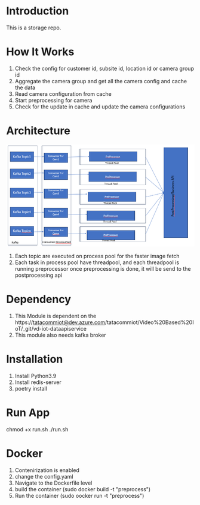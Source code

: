 # Introduction 
This is a storage repo. 

# How It Works

1. Check the config for customer id, subsite id, location id or camera group id
2. Aggregate the camera group and get all the camera config and cache the data
3. Read camera configuration from cache
4. Start preprocessing for camera
5. Check for the update in cache and update the camera configurations

# Architecture
![Architectural Flow](preprocessing/images/preprocess.png)


1. Each topic are executed on process pool for the faster image fetch
2. Each task in process pool have threadpool, and each threadpool is running preprocessor once preprocessing is done, it will be send to the postprocessing api

# Dependency
1. This Module is dependent on the https://tatacommiot@dev.azure.com/tatacommiot/Video%20Based%20IoT/_git/vd-iot-dataapiservice
2. This module also needs kafka broker

# Installation
1. Install Python3.9 
2. Install redis-server
3. poetry install

# Run App
chmod +x run.sh
./run.sh

# Docker 
1. Contenirization is enabled
2. change the config.yaml
3. Navigate to the Dockerfile level
4. build the container (sudo docker build -t "preprocess")
5. Run the container (sudo oocker run -t "preprocess")